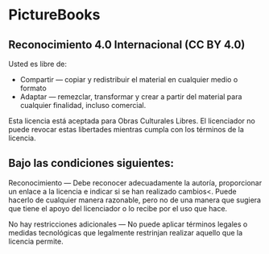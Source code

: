 # PictureBooks


Reconocimiento 4.0 Internacional (CC BY 4.0)
-------


Usted es libre de:
- Compartir — copiar y redistribuir el material en cualquier medio o formato
- Adaptar — remezclar, transformar y crear a partir del material para cualquier finalidad, incluso comercial.

Esta licencia está aceptada para Obras Culturales Libres.
El licenciador no puede revocar estas libertades mientras cumpla con los términos de la licencia.


Bajo las condiciones siguientes:
-------

Reconocimiento — Debe reconocer adecuadamente la autoría, proporcionar un enlace a la licencia e indicar si se han realizado cambios<. Puede hacerlo de cualquier manera razonable, pero no de una manera que sugiera que tiene el apoyo del licenciador o lo recibe por el uso que hace.

No hay restricciones adicionales — No puede aplicar términos legales o medidas tecnológicas que legalmente restrinjan realizar aquello que la licencia permite.

